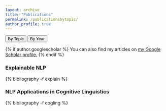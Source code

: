 ```yaml
---
layout: archive
title: "Publications"
permalink: /publicationsbytopic/
author_profile: true
---
```


<a href="/publicationsbytopic/"><button type="button" class="btn" style="outline:none">By Topic </button></a> 
<a href="/publicationsbyyear/"><button type="button" class="btn" style="outline:none"> By Year  </button></a> 

{% if author.googlescholar %}
  You can also find my articles on <u><a href="{{author.googlescholar}}">my Google Scholar profile</a>.</u>
{% endif %}

<!-- Explainable NLP -->
<h3  class="pubyear">Explainable NLP</h3>
{% bibliography -f explain %}

<!-- Cognitive Linguistics --> 
<h3  class="pubyear">NLP Applications in Cognitive Linguistics</h3>
{% bibliography -f cogling %}
